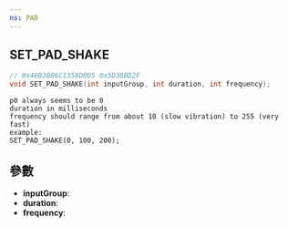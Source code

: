 ```yaml
---
ns: PAD
---
```

## SET_PAD_SHAKE

```c
// 0x48B3886C1358D0D5 0x5D38BD2F
void SET_PAD_SHAKE(int inputGroup, int duration, int frequency);
```

```
p0 always seems to be 0  
duration in milliseconds   
frequency should range from about 10 (slow vibration) to 255 (very fast)  
example:  
SET_PAD_SHAKE(0, 100, 200);  
```

## 參數
* **inputGroup**: 
* **duration**: 
* **frequency**: 

